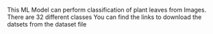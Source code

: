 This ML Model can perform classification of plant leaves from Images.
There are 32 different classes
You can find the links to download the datsets from the dataset file

